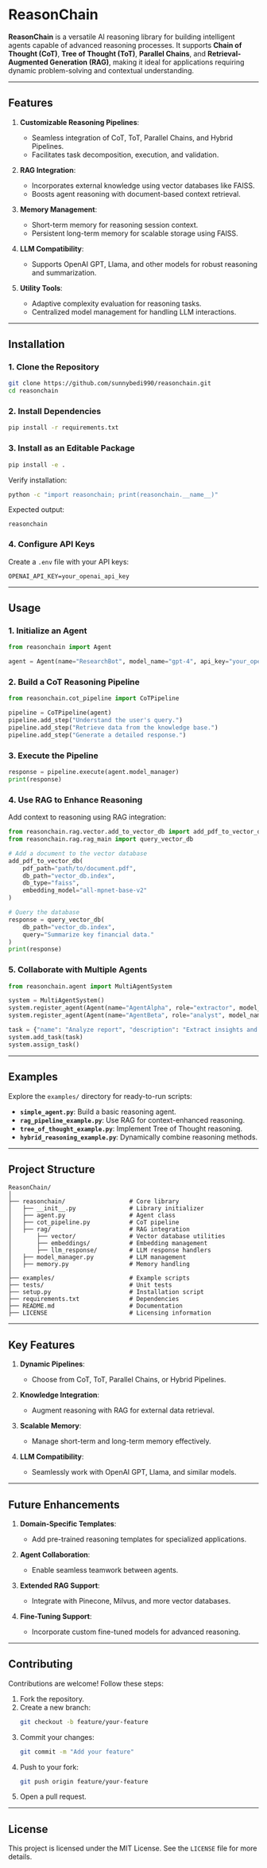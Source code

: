 # **ReasonChain**

**ReasonChain** is a versatile AI reasoning library for building intelligent agents capable of advanced reasoning processes. It supports **Chain of Thought (CoT)**, **Tree of Thought (ToT)**, **Parallel Chains**, and **Retrieval-Augmented Generation (RAG)**, making it ideal for applications requiring dynamic problem-solving and contextual understanding.

---

## **Features**

1. **Customizable Reasoning Pipelines**:
   - Seamless integration of CoT, ToT, Parallel Chains, and Hybrid Pipelines.
   - Facilitates task decomposition, execution, and validation.

2. **RAG Integration**:
   - Incorporates external knowledge using vector databases like FAISS.
   - Boosts agent reasoning with document-based context retrieval.

3. **Memory Management**:
   - Short-term memory for reasoning session context.
   - Persistent long-term memory for scalable storage using FAISS.

4. **LLM Compatibility**:
   - Supports OpenAI GPT, Llama, and other models for robust reasoning and summarization.

5. **Utility Tools**:
   - Adaptive complexity evaluation for reasoning tasks.
   - Centralized model management for handling LLM interactions.

---

## **Installation**

### 1. Clone the Repository
```bash
git clone https://github.com/sunnybedi990/reasonchain.git
cd reasonchain
```

### 2. Install Dependencies
```bash
pip install -r requirements.txt
```

### 3. Install as an Editable Package
```bash
pip install -e .
```
Verify installation:
```bash
python -c "import reasonchain; print(reasonchain.__name__)"
```
Expected output:
```plaintext
reasonchain
```

### 4. Configure API Keys
Create a `.env` file with your API keys:
```plaintext
OPENAI_API_KEY=your_openai_api_key
```

---

## **Usage**

### 1. Initialize an Agent
```python
from reasonchain import Agent

agent = Agent(name="ResearchBot", model_name="gpt-4", api_key="your_openai_api_key")
```

### 2. Build a CoT Reasoning Pipeline
```python
from reasonchain.cot_pipeline import CoTPipeline

pipeline = CoTPipeline(agent)
pipeline.add_step("Understand the user's query.")
pipeline.add_step("Retrieve data from the knowledge base.")
pipeline.add_step("Generate a detailed response.")
```

### 3. Execute the Pipeline
```python
response = pipeline.execute(agent.model_manager)
print(response)
```

### 4. Use RAG to Enhance Reasoning
Add context to reasoning using RAG integration:
```python
from reasonchain.rag.vector.add_to_vector_db import add_pdf_to_vector_db
from reasonchain.rag.rag_main import query_vector_db

# Add a document to the vector database
add_pdf_to_vector_db(
    pdf_path="path/to/document.pdf",
    db_path="vector_db.index",
    db_type="faiss",
    embedding_model="all-mpnet-base-v2"
)

# Query the database
response = query_vector_db(
    db_path="vector_db.index",
    query="Summarize key financial data."
)
print(response)
```

### 5. Collaborate with Multiple Agents
```python
from reasonchain.agent import MultiAgentSystem

system = MultiAgentSystem()
system.register_agent(Agent(name="AgentAlpha", role="extractor", model_name="gpt-4", api="openai"))
system.register_agent(Agent(name="AgentBeta", role="analyst", model_name="llama3.1", api="ollama"))

task = {"name": "Analyze report", "description": "Extract insights and trends.", "priority": 5}
system.add_task(task)
system.assign_task()
```

---

## **Examples**

Explore the `examples/` directory for ready-to-run scripts:
- **`simple_agent.py`**: Build a basic reasoning agent.
- **`rag_pipeline_example.py`**: Use RAG for context-enhanced reasoning.
- **`tree_of_thought_example.py`**: Implement Tree of Thought reasoning.
- **`hybrid_reasoning_example.py`**: Dynamically combine reasoning methods.

---

## **Project Structure**

```plaintext
ReasonChain/
│
├── reasonchain/                  # Core library
│   ├── __init__.py               # Library initializer
│   ├── agent.py                  # Agent class
│   ├── cot_pipeline.py           # CoT pipeline
│   ├── rag/                      # RAG integration
│       ├── vector/               # Vector database utilities
│       ├── embeddings/           # Embedding management
│       ├── llm_response/         # LLM response handlers
│   ├── model_manager.py          # LLM management
│   ├── memory.py                 # Memory handling
│
├── examples/                     # Example scripts
├── tests/                        # Unit tests
├── setup.py                      # Installation script
├── requirements.txt              # Dependencies
├── README.md                     # Documentation
├── LICENSE                       # Licensing information
```

---

## **Key Features**

1. **Dynamic Pipelines**:
   - Choose from CoT, ToT, Parallel Chains, or Hybrid Pipelines.

2. **Knowledge Integration**:
   - Augment reasoning with RAG for external data retrieval.

3. **Scalable Memory**:
   - Manage short-term and long-term memory effectively.

4. **LLM Compatibility**:
   - Seamlessly work with OpenAI GPT, Llama, and similar models.

---

## **Future Enhancements**

1. **Domain-Specific Templates**:
   - Add pre-trained reasoning templates for specialized applications.

2. **Agent Collaboration**:
   - Enable seamless teamwork between agents.

3. **Extended RAG Support**:
   - Integrate with Pinecone, Milvus, and more vector databases.

4. **Fine-Tuning Support**:
   - Incorporate custom fine-tuned models for advanced reasoning.

---

## **Contributing**

Contributions are welcome! Follow these steps:
1. Fork the repository.
2. Create a new branch:
   ```bash
   git checkout -b feature/your-feature
   ```
3. Commit your changes:
   ```bash
   git commit -m "Add your feature"
   ```
4. Push to your fork:
   ```bash
   git push origin feature/your-feature
   ```
5. Open a pull request.

---

## **License**

This project is licensed under the MIT License. See the `LICENSE` file for more details.